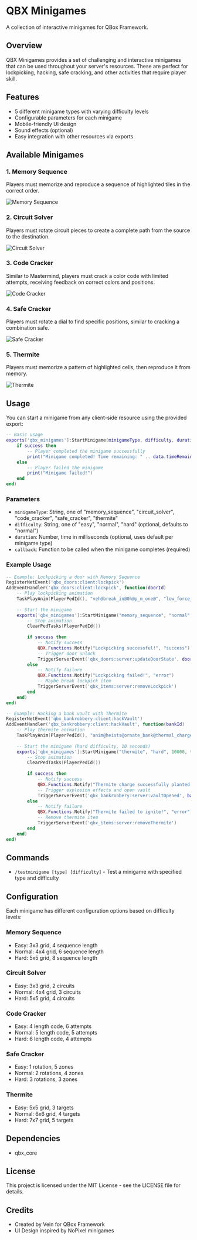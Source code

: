 # QBX Minigames

A collection of interactive minigames for QBox Framework.

## Overview

QBX Minigames provides a set of challenging and interactive minigames that can be used throughout your server's resources. These are perfect for lockpicking, hacking, safe cracking, and other activities that require player skill.

## Features

- 5 different minigame types with varying difficulty levels
- Configurable parameters for each minigame
- Mobile-friendly UI design
- Sound effects (optional)
- Easy integration with other resources via exports

## Available Minigames

### 1. Memory Sequence

Players must memorize and reproduce a sequence of highlighted tiles in the correct order.

![Memory Sequence](https://i.imgur.com/example1.png)

### 2. Circuit Solver

Players must rotate circuit pieces to create a complete path from the source to the destination.

![Circuit Solver](https://i.imgur.com/example2.png)

### 3. Code Cracker

Similar to Mastermind, players must crack a color code with limited attempts, receiving feedback on correct colors and positions.

![Code Cracker](https://i.imgur.com/example3.png)

### 4. Safe Cracker

Players must rotate a dial to find specific positions, similar to cracking a combination safe.

![Safe Cracker](https://i.imgur.com/example4.png)

### 5. Thermite

Players must memorize a pattern of highlighted cells, then reproduce it from memory.

![Thermite](https://i.imgur.com/example5.png)

## Usage

You can start a minigame from any client-side resource using the provided export:

```lua
-- Basic usage
exports['qbx_minigames']:StartMinigame(minigameType, difficulty, duration, function(success, data)
    if success then
        -- Player completed the minigame successfully
        print("Minigame completed! Time remaining: " .. data.timeRemaining)
    else
        -- Player failed the minigame
        print("Minigame failed!")
    end
end)
```

### Parameters

- `minigameType`: String, one of "memory_sequence", "circuit_solver", "code_cracker", "safe_cracker", "thermite"
- `difficulty`: String, one of "easy", "normal", "hard" (optional, defaults to "normal")
- `duration`: Number, time in milliseconds (optional, uses default per minigame type)
- `callback`: Function to be called when the minigame completes (required)

### Example Usage

```lua
-- Example: Lockpicking a door with Memory Sequence
RegisterNetEvent('qbx_doors:client:lockpick')
AddEventHandler('qbx_doors:client:lockpick', function(doorId)
    -- Play lockpicking animation
    TaskPlayAnim(PlayerPedId(), "veh@break_in@0h@p_m_one@", "low_force_entry_ds", 3.0, 3.0, -1, 16, 0, 0, 0, 0)
    
    -- Start the minigame
    exports['qbx_minigames']:StartMinigame("memory_sequence", "normal", 5000, function(success)
        -- Stop animation
        ClearPedTasks(PlayerPedId())
        
        if success then
            -- Notify success
            QBX.Functions.Notify("Lockpicking successful!", "success")
            -- Trigger door unlock
            TriggerServerEvent('qbx_doors:server:updateDoorState', doorId, false)
        else
            -- Notify failure
            QBX.Functions.Notify("Lockpicking failed!", "error")
            -- Maybe break lockpick item
            TriggerServerEvent('qbx_items:server:removeLockpick')
        end
    end)
end)

-- Example: Hacking a bank vault with Thermite
RegisterNetEvent('qbx_bankrobbery:client:hackVault')
AddEventHandler('qbx_bankrobbery:client:hackVault', function(bankId)
    -- Play thermite animation
    TaskPlayAnim(PlayerPedId(), "anim@heists@ornate_bank@thermal_charge", "thermal_charge", 8.0, 8.0, -1, 17, 0, false, false, false)
    
    -- Start the minigame (hard difficulty, 10 seconds)
    exports['qbx_minigames']:StartMinigame("thermite", "hard", 10000, function(success)
        -- Stop animation
        ClearPedTasks(PlayerPedId())
        
        if success then
            -- Notify success
            QBX.Functions.Notify("Thermite charge successfully planted!", "success")
            -- Trigger explosion effects and open vault
            TriggerServerEvent('qbx_bankrobbery:server:vaultOpened', bankId)
        else
            -- Notify failure
            QBX.Functions.Notify("Thermite failed to ignite!", "error")
            -- Remove thermite item
            TriggerServerEvent('qbx_items:server:removeThermite')
        end
    end)
end)
```

## Commands

- `/testminigame [type] [difficulty]` - Test a minigame with specified type and difficulty

## Configuration

Each minigame has different configuration options based on difficulty levels:

### Memory Sequence
- Easy: 3x3 grid, 4 sequence length
- Normal: 4x4 grid, 6 sequence length
- Hard: 5x5 grid, 8 sequence length

### Circuit Solver
- Easy: 3x3 grid, 2 circuits
- Normal: 4x4 grid, 3 circuits
- Hard: 5x5 grid, 4 circuits

### Code Cracker
- Easy: 4 length code, 6 attempts
- Normal: 5 length code, 5 attempts
- Hard: 6 length code, 4 attempts

### Safe Cracker
- Easy: 1 rotation, 5 zones
- Normal: 2 rotations, 4 zones
- Hard: 3 rotations, 3 zones

### Thermite
- Easy: 5x5 grid, 3 targets
- Normal: 6x6 grid, 4 targets
- Hard: 7x7 grid, 5 targets

## Dependencies

- qbx_core

## License

This project is licensed under the MIT License - see the LICENSE file for details.

## Credits

- Created by Vein for QBox Framework
- UI Design inspired by NoPixel minigames 
